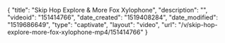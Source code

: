 {
    "title": "Skip Hop Explore & More Fox Xylophone",
    "description": "",
    "videoid": "151414766",
    "date_created": "1519408284",
    "date_modified": "1519686649",
    "type": "captivate",
    "layout": "video",
    "url": "\/v\/skip-hop-explore-more-fox-xylophone-mp4\/151414766"
}